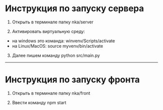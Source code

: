# Инструкция по запуску сервера

1) Открыть в терминале папку nka/server

2) Активировать виртуальную среду:

* на windows это команда: winvenv/Scripts/activate
* на Linux/MacOS: source myvenv/bin/activate

3) Далее пишем команду python src/main.py

---

# Инструкция по запуску фронта

1) Открыть в терминале папку nka/front

2) Ввести команду npm start
